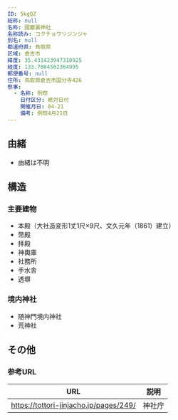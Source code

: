 ```yaml
---
ID: 5kgQZ
総称: null
名称: 國廳裏神社
名称読み: コクチョウリジンジャ
別名: null
都道府県: 鳥取県
区域: 倉吉市
緯度: 35.431423947310925
経度: 133.7864502364995
郵便番号: null
住所: 鳥取県倉吉市国分寺426
祭事:
  - 名称: 例祭
    日付区分: 絶対日付
    開催月日: 04-21
    備考: 例祭4月21日
---
```


## 由緒

- 由緒は不明

## 構造

### 主要建物

- 本殿（大社造変形1丈1尺×9尺、文久元年（1861）建立）
- 幣殿
- 拝殿
- 神輿庫
- 社務所
- 手水舎
- 透塀

### 境内神社

- 随神門境内神社
- 荒神社

## その他

### 参考URL

| URL                                    | 説明   |
| -------------------------------------- | ------ |
| https://tottori-jinjacho.jp/pages/249/ | 神社庁 |
